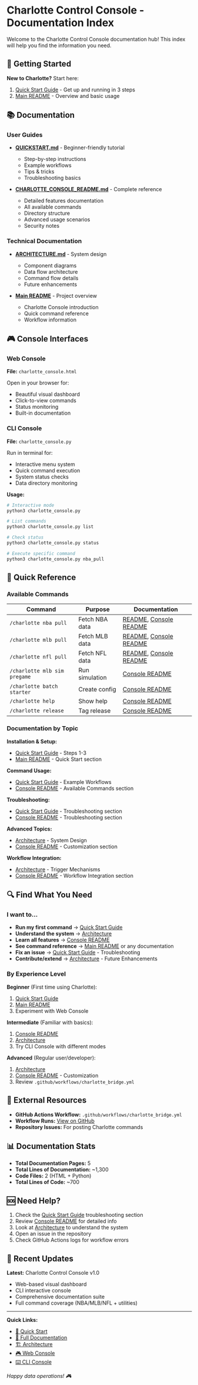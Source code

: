 # Charlotte Control Console - Documentation Index

Welcome to the Charlotte Control Console documentation hub! This index will help you find the information you need.

## 🚀 Getting Started

**New to Charlotte?** Start here:
1. [Quick Start Guide](QUICKSTART.md) - Get up and running in 3 steps
2. [Main README](README.md) - Overview and basic usage

## 📚 Documentation

### User Guides

- **[QUICKSTART.md](QUICKSTART.md)** - Beginner-friendly tutorial
  - Step-by-step instructions
  - Example workflows
  - Tips & tricks
  - Troubleshooting basics

- **[CHARLOTTE_CONSOLE_README.md](CHARLOTTE_CONSOLE_README.md)** - Complete reference
  - Detailed features documentation
  - All available commands
  - Directory structure
  - Advanced usage scenarios
  - Security notes

### Technical Documentation

- **[ARCHITECTURE.md](ARCHITECTURE.md)** - System design
  - Component diagrams
  - Data flow architecture
  - Command flow details
  - Future enhancements

- **[Main README](README.md)** - Project overview
  - Charlotte Console introduction
  - Quick command reference
  - Workflow information

## 🎮 Console Interfaces

### Web Console
**File:** `charlotte_console.html`

Open in your browser for:
- Beautiful visual dashboard
- Click-to-view commands
- Status monitoring
- Built-in documentation

### CLI Console
**File:** `charlotte_console.py`

Run in terminal for:
- Interactive menu system
- Quick command execution
- System status checks
- Data directory monitoring

**Usage:**
```bash
# Interactive mode
python3 charlotte_console.py

# List commands
python3 charlotte_console.py list

# Check status
python3 charlotte_console.py status

# Execute specific command
python3 charlotte_console.py nba_pull
```

## 📖 Quick Reference

### Available Commands

| Command | Purpose | Documentation |
|---------|---------|---------------|
| `/charlotte nba pull` | Fetch NBA data | [README](README.md), [Console README](CHARLOTTE_CONSOLE_README.md) |
| `/charlotte mlb pull` | Fetch MLB data | [README](README.md), [Console README](CHARLOTTE_CONSOLE_README.md) |
| `/charlotte nfl pull` | Fetch NFL data | [README](README.md), [Console README](CHARLOTTE_CONSOLE_README.md) |
| `/charlotte mlb sim pregame` | Run simulation | [Console README](CHARLOTTE_CONSOLE_README.md) |
| `/charlotte batch starter` | Create config | [Console README](CHARLOTTE_CONSOLE_README.md) |
| `/charlotte help` | Show help | [Console README](CHARLOTTE_CONSOLE_README.md) |
| `/charlotte release` | Tag release | [Console README](CHARLOTTE_CONSOLE_README.md) |

### Documentation by Topic

**Installation & Setup:**
- [Quick Start Guide](QUICKSTART.md) - Steps 1-3
- [Main README](README.md) - Quick Start section

**Command Usage:**
- [Quick Start Guide](QUICKSTART.md) - Example Workflows
- [Console README](CHARLOTTE_CONSOLE_README.md) - Available Commands section

**Troubleshooting:**
- [Quick Start Guide](QUICKSTART.md) - Troubleshooting section
- [Console README](CHARLOTTE_CONSOLE_README.md) - Troubleshooting section

**Advanced Topics:**
- [Architecture](ARCHITECTURE.md) - System Design
- [Console README](CHARLOTTE_CONSOLE_README.md) - Customization section

**Workflow Integration:**
- [Architecture](ARCHITECTURE.md) - Trigger Mechanisms
- [Console README](CHARLOTTE_CONSOLE_README.md) - Workflow Integration section

## 🔍 Find What You Need

### I want to...

- **Run my first command** → [Quick Start Guide](QUICKSTART.md)
- **Understand the system** → [Architecture](ARCHITECTURE.md)
- **Learn all features** → [Console README](CHARLOTTE_CONSOLE_README.md)
- **See command reference** → [Main README](README.md) or any documentation
- **Fix an issue** → [Quick Start Guide](QUICKSTART.md) - Troubleshooting
- **Contribute/extend** → [Architecture](ARCHITECTURE.md) - Future Enhancements

### By Experience Level

**Beginner** (First time using Charlotte):
1. [Quick Start Guide](QUICKSTART.md)
2. [Main README](README.md)
3. Experiment with Web Console

**Intermediate** (Familiar with basics):
1. [Console README](CHARLOTTE_CONSOLE_README.md)
2. [Architecture](ARCHITECTURE.md)
3. Try CLI Console with different modes

**Advanced** (Regular user/developer):
1. [Architecture](ARCHITECTURE.md)
2. [Console README](CHARLOTTE_CONSOLE_README.md) - Customization
3. Review `.github/workflows/charlotte_bridge.yml`

## 🔗 External Resources

- **GitHub Actions Workflow:** `.github/workflows/charlotte_bridge.yml`
- **Workflow Runs:** [View on GitHub](https://github.com/DBst-23/DBst-23/actions/workflows/charlotte_bridge.yml)
- **Repository Issues:** For posting Charlotte commands

## 📊 Documentation Stats

- **Total Documentation Pages:** 5
- **Total Lines of Documentation:** ~1,300
- **Code Files:** 2 (HTML + Python)
- **Total Lines of Code:** ~700

## 🆘 Need Help?

1. Check the [Quick Start Guide](QUICKSTART.md) troubleshooting section
2. Review [Console README](CHARLOTTE_CONSOLE_README.md) for detailed info
3. Look at [Architecture](ARCHITECTURE.md) to understand the system
4. Open an issue in the repository
5. Check GitHub Actions logs for workflow errors

## 🔄 Recent Updates

**Latest:** Charlotte Control Console v1.0
- Web-based visual dashboard
- CLI interactive console
- Comprehensive documentation suite
- Full command coverage (NBA/MLB/NFL + utilities)

---

**Quick Links:**
- [🚀 Quick Start](QUICKSTART.md)
- [📖 Full Documentation](CHARLOTTE_CONSOLE_README.md)
- [🏗️ Architecture](ARCHITECTURE.md)
- [🎮 Web Console](charlotte_console.html)
- [⌨️ CLI Console](charlotte_console.py)

*Happy data operations! 🎮*
